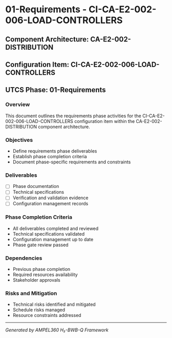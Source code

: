 # 01-Requirements - CI-CA-E2-002-006-LOAD-CONTROLLERS

## Component Architecture: CA-E2-002-DISTRIBUTION
## Configuration Item: CI-CA-E2-002-006-LOAD-CONTROLLERS
## UTCS Phase: 01-Requirements

### Overview
This document outlines the requirements phase activities for the CI-CA-E2-002-006-LOAD-CONTROLLERS configuration item within the CA-E2-002-DISTRIBUTION component architecture.

### Objectives
- Define requirements phase deliverables
- Establish phase completion criteria
- Document phase-specific requirements and constraints

### Deliverables
- [ ] Phase documentation
- [ ] Technical specifications
- [ ] Verification and validation evidence
- [ ] Configuration management records

### Phase Completion Criteria
- All deliverables completed and reviewed
- Technical specifications validated
- Configuration management up to date
- Phase gate review passed

### Dependencies
- Previous phase completion
- Required resources availability
- Stakeholder approvals

### Risks and Mitigation
- Technical risks identified and mitigated
- Schedule risks managed
- Resource constraints addressed

---
*Generated by AMPEL360 H₂-BWB-Q Framework*
